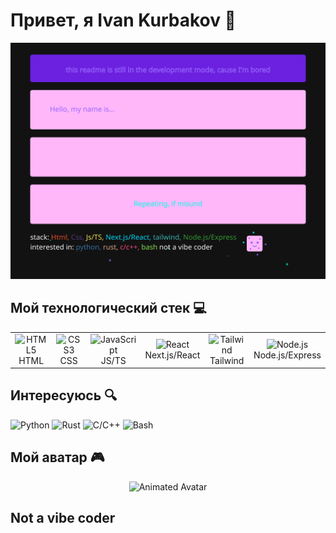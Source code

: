 # Привет, я Ivan Kurbakov 👋

<div align="center">
  <img src="./profile-animation.svg" width="800" alt="Animated Profile">
</div>

## Мой технологический стек 💻

<table>
  <tr>
    <td align="center">
      <img src="https://cdn.jsdelivr.net/gh/devicons/devicon/icons/html5/html5-original.svg" width="40" height="40" alt="HTML5"/>
      <br>HTML
    </td>
    <td align="center">
      <img src="https://cdn.jsdelivr.net/gh/devicons/devicon/icons/css3/css3-original.svg" width="40" height="40" alt="CSS3"/>
      <br>CSS
    </td>
    <td align="center">
      <img src="https://cdn.jsdelivr.net/gh/devicons/devicon/icons/javascript/javascript-original.svg" width="40" height="40" alt="JavaScript"/>
      <br>JS/TS
    </td>
    <td align="center">
      <img src="https://cdn.jsdelivr.net/gh/devicons/devicon/icons/react/react-original.svg" width="40" height="40" alt="React"/>
      <br>Next.js/React
    </td>
    <td align="center">
      <img src="https://cdn.jsdelivr.net/gh/devicons/devicon/icons/tailwindcss/tailwindcss-plain.svg" width="40" height="40" alt="Tailwind"/>
      <br>Tailwind
    </td>
    <td align="center">
      <img src="https://cdn.jsdelivr.net/gh/devicons/devicon/icons/nodejs/nodejs-original.svg" width="40" height="40" alt="Node.js"/>
      <br>Node.js/Express
    </td>
  </tr>
</table>

## Интересуюсь 🔍

<img src="https://img.shields.io/badge/Python-3776AB?style=for-the-badge&logo=python&logoColor=white" alt="Python"/>
<img src="https://img.shields.io/badge/Rust-000000?style=for-the-badge&logo=rust&logoColor=white" alt="Rust"/>
<img src="https://img.shields.io/badge/C/C++-00599C?style=for-the-badge&logo=c%2B%2B&logoColor=white" alt="C/C++"/>
<img src="https://img.shields.io/badge/Bash-4EAA25?style=for-the-badge&logo=gnu-bash&logoColor=white" alt="Bash"/>

## Мой аватар 🎮

<div align="center">
  <img src="./assets/avatar-animation.svg" width="200" alt="Animated Avatar">
</div>

## Not a vibe coder
